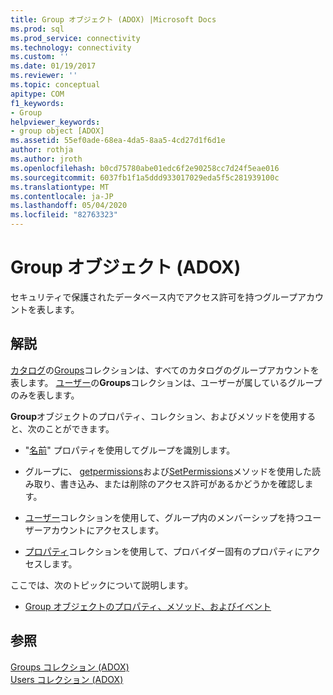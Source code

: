 ```yaml
---
title: Group オブジェクト (ADOX) |Microsoft Docs
ms.prod: sql
ms.prod_service: connectivity
ms.technology: connectivity
ms.custom: ''
ms.date: 01/19/2017
ms.reviewer: ''
ms.topic: conceptual
apitype: COM
f1_keywords:
- Group
helpviewer_keywords:
- group object [ADOX]
ms.assetid: 55ef0ade-68ea-4da5-8aa5-4cd27d1f6d1e
author: rothja
ms.author: jroth
ms.openlocfilehash: b0cd75780abe01edc6f2e90258cc7d24f5eae016
ms.sourcegitcommit: 6037fb1f1a5ddd933017029eda5f5c281939100c
ms.translationtype: MT
ms.contentlocale: ja-JP
ms.lasthandoff: 05/04/2020
ms.locfileid: "82763323"
---
```

# <a name="group-object-adox"></a>Group オブジェクト (ADOX)
セキュリティで保護されたデータベース内でアクセス許可を持つグループアカウントを表します。  
  
## <a name="remarks"></a>解説  
 [カタログ](../../../ado/reference/adox-api/catalog-object-adox.md)の[Groups](../../../ado/reference/adox-api/groups-collection-adox.md)コレクションは、すべてのカタログのグループアカウントを表します。 [ユーザー](../../../ado/reference/adox-api/user-object-adox.md)の**Groups**コレクションは、ユーザーが属しているグループのみを表します。  
  
 **Group**オブジェクトのプロパティ、コレクション、およびメソッドを使用すると、次のことができます。  
  
-   "[名前](../../../ado/reference/adox-api/name-property-adox.md)" プロパティを使用してグループを識別します。  
  
-   グループに、 [getpermissions](../../../ado/reference/adox-api/getpermissions-method-adox.md)および[SetPermissions](../../../ado/reference/adox-api/setpermissions-method-adox.md)メソッドを使用した読み取り、書き込み、または削除のアクセス許可があるかどうかを確認します。  
  
-   [ユーザー](../../../ado/reference/adox-api/users-collection-adox.md)コレクションを使用して、グループ内のメンバーシップを持つユーザーアカウントにアクセスします。  
  
-   [プロパティ](../../../ado/reference/ado-api/properties-collection-ado.md)コレクションを使用して、プロバイダー固有のプロパティにアクセスします。  
  
 ここでは、次のトピックについて説明します。  
  
-   [Group オブジェクトのプロパティ、メソッド、およびイベント](../../../ado/reference/adox-api/group-object-properties-methods-and-events.md)  
  
## <a name="see-also"></a>参照  
 [Groups コレクション (ADOX)](../../../ado/reference/adox-api/groups-collection-adox.md)   
 [Users コレクション (ADOX)](../../../ado/reference/adox-api/users-collection-adox.md)
